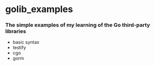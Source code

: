 # golib_examples

### The simple examples of my learning of the Go third-party libraries

- basic syntax
- testify
- cgo
- gorm
 
